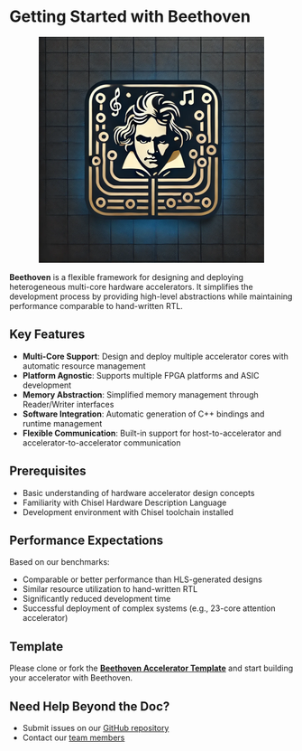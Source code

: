 # Getting Started with Beethoven

<p align="center">
    <img src="src/assets/full_icon.png" alt="icon" width="400" />
</p>

**Beethoven** is a flexible framework for designing and deploying heterogeneous multi-core hardware accelerators. It simplifies the development process by providing high-level abstractions while maintaining performance comparable to hand-written RTL.

## Key Features

- **Multi-Core Support**: Design and deploy multiple accelerator cores with automatic resource management
- **Platform Agnostic**: Supports multiple FPGA platforms and ASIC development
- **Memory Abstraction**: Simplified memory management through Reader/Writer interfaces
- **Software Integration**: Automatic generation of C++ bindings and runtime management
- **Flexible Communication**: Built-in support for host-to-accelerator and accelerator-to-accelerator communication

## Prerequisites

- Basic understanding of hardware accelerator design concepts
- Familiarity with Chisel Hardware Description Language
- Development environment with Chisel toolchain installed

## Performance Expectations

Based on our benchmarks:
- Comparable or better performance than HLS-generated designs
- Similar resource utilization to hand-written RTL
- Significantly reduced development time
- Successful deployment of complex systems (e.g., 23-core attention accelerator)

## Template
Please clone or fork the [**Beethoven Accelerator Template**](https://github.com/Composer-Team/beethoven-template) and start building your accelerator with Beethoven.

## Need Help Beyond the Doc?

- Submit issues on our [GitHub repository](https://github.com/Composer-Team/Beethoven-Software)
- Contact our [team members](https://composer-team.github.io)

